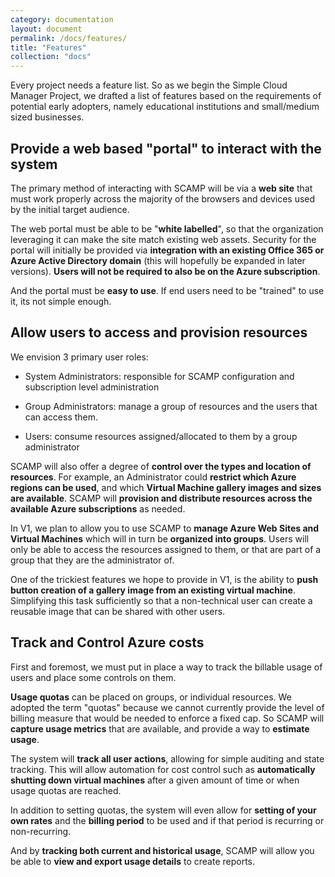 ```yaml
---
category: documentation
layout: document
permalink: /docs/features/
title: "Features"
collection: "docs"
---
```


Every project needs a feature list. So as we begin the Simple Cloud Manager Project, we drafted a list of features based on the requirements of potential early adopters, namely educational institutions and small/medium sized businesses.

## Provide a web based "portal" to interact with the system
The primary method of interacting with SCAMP will be via a **web site** that must work properly across the majority of the browsers and devices used by the initial target audience.

The web portal must be able to be "**white labelled**", so that the organization leveraging it can make the site match existing web assets.  Security for the portal will initially be provided via **integration with an existing Office 365 or Azure Active Directory domain** (this will hopefully be expanded in later versions). **Users will not be required to also be on the Azure subscription**. 

And the portal must be **easy to use**. If end users need to be "trained" to use it, its not simple enough. 

## Allow users to access and provision resources
We envision 3 primary user roles:

- System Administrators: responsible for SCAMP configuration and subscription level administration

- Group Administrators: manage a group of resources and the users that can access them.

- Users: consume resources assigned/allocated to them by a group administrator

SCAMP will also offer a degree of **control over the types and location of resources**. For example, an Administrator could **restrict which Azure regions can be used**, and which **Virtual Machine gallery images and sizes are available**. SCAMP will **provision and distribute resources across the available Azure subscriptions** as needed. 

In V1, we plan to allow you to use SCAMP to **manage Azure Web Sites and Virtual Machines** which will in turn be **organized into groups**. Users will only be able to access the resources assigned to them, or that are part of a group that they are the administrator of.

One of the trickiest features we hope to provide in V1, is the ability to **push button creation of a gallery image from an existing virtual machine**. Simplifying this task sufficiently so that a non-technical user can create a reusable image that can be shared with other users.

## Track and Control Azure costs
First and foremost, we must put in place a way to track the billable usage of users and place some controls on them.

**Usage quotas** can be placed on groups, or individual resources. We adopted the term "quotas" because we cannot currently provide the level of billing measure that would be needed to enforce a fixed cap. So SCAMP will **capture usage metrics** that are available, and provide a way to **estimate usage**. 

The system will **track all user actions**, allowing for simple auditing and state tracking. This will allow automation for cost control such as **automatically shutting down virtual machines** after a given amount of time or when usage quotas are reached.

In addition to setting quotas, the system will even allow for **setting of your own rates** and the **billing period** to be used and if that period is recurring or non-recurring. 

And by **tracking both current and historical usage**, SCAMP will allow you be able to **view and export usage details** to create reports.
